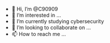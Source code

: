 - 👋 Hi, I’m @C90909
- 👀 I’m interested in ...
- 🌱 I’m currently studying cybersecurity
- 💞️ I’m looking to collaborate on ...
- 📫 How to reach me ...

<!---
C90909/C90909 is a ✨ special ✨ repository because its `README.md` (this file) appears on your GitHub profile.
You can click the Preview link to take a look at your changes.
--->
